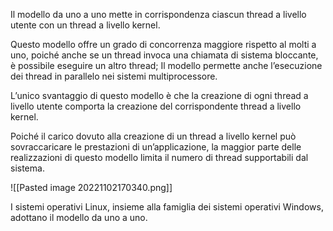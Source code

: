 Il modello da uno a uno mette in corrispondenza ciascun thread a livello utente con un thread a livello kernel.

Questo modello offre un grado di concorrenza maggiore rispetto al molti a uno, poiché anche se un thread invoca una chiamata di sistema bloccante, è possibile eseguire un altro thread;
Il modello permette anche l’esecuzione dei thread in parallelo nei sistemi multiprocessore. 

L’unico svantaggio di questo modello è che la creazione di ogni thread a livello utente comporta la creazione del corrispondente thread a livello kernel.

Poiché il carico dovuto alla creazione di un thread a livello kernel può sovraccaricare le prestazioni di un’applicazione, la maggior parte delle realizzazioni di questo modello limita il numero di thread supportabili dal sistema.

![[Pasted image 20221102170340.png]]

I sistemi operativi Linux, insieme alla famiglia dei sistemi operativi Windows, adottano il modello da uno a uno.